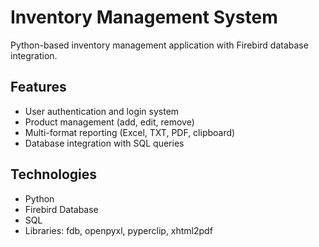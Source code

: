 # Inventory Management System

Python-based inventory management application with Firebird database integration.

## Features
- User authentication and login system
- Product management (add, edit, remove)
- Multi-format reporting (Excel, TXT, PDF, clipboard)
- Database integration with SQL queries

## Technologies
- Python
- Firebird Database
- SQL
- Libraries: fdb, openpyxl, pyperclip, xhtml2pdf

